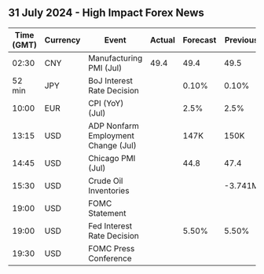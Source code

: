 ## 31 July 2024 - High Impact Forex News

| Time (GMT) | Currency | Event | Actual | Forecast | Previous |
|------|----------|-------|--------|----------|----------|
| 02:30 | CNY | Manufacturing PMI (Jul) | 49.4 | 49.4 | 49.5 |
| 52 min | JPY | BoJ Interest Rate Decision |  | 0.10% | 0.10% |
| 10:00 | EUR | CPI (YoY) (Jul) |  | 2.5% | 2.5% |
| 13:15 | USD | ADP Nonfarm Employment Change (Jul) |  | 147K | 150K |
| 14:45 | USD | Chicago PMI (Jul) |  | 44.8 | 47.4 |
| 15:30 | USD | Crude Oil Inventories |  |  | -3.741M |
| 19:00 | USD | FOMC Statement |  |  |  |
| 19:00 | USD | Fed Interest Rate Decision |  | 5.50% | 5.50% |
| 19:30 | USD | FOMC Press Conference |  |  |  |
